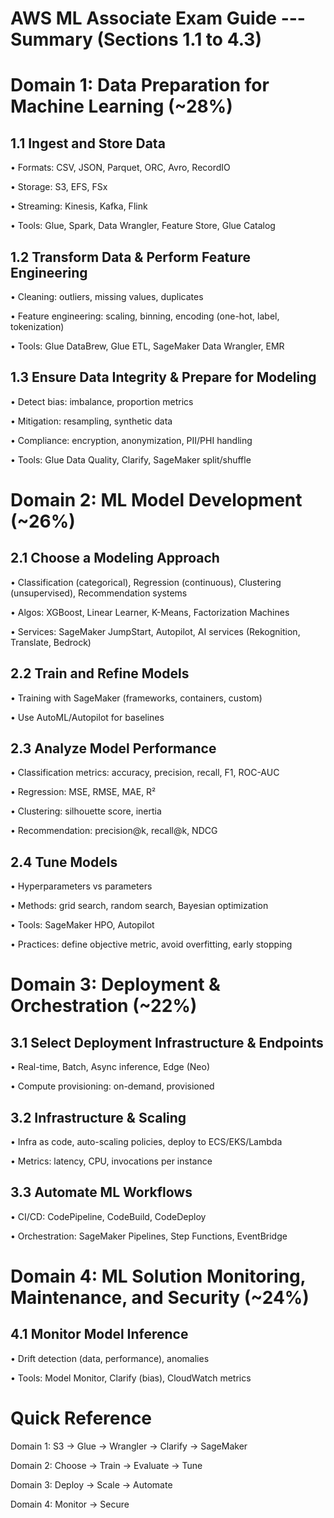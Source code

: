 # AWS ML Associate Exam Guide --- Summary (Sections 1.1 to 4.3)


# Domain 1: Data Preparation for Machine Learning (\~28%)

## 1.1 Ingest and Store Data

• Formats: CSV, JSON, Parquet, ORC, Avro, RecordIO

• Storage: S3, EFS, FSx

• Streaming: Kinesis, Kafka, Flink

• Tools: Glue, Spark, Data Wrangler, Feature Store, Glue Catalog

## 1.2 Transform Data & Perform Feature Engineering

• Cleaning: outliers, missing values, duplicates

• Feature engineering: scaling, binning, encoding (one-hot, label,
tokenization)

• Tools: Glue DataBrew, Glue ETL, SageMaker Data Wrangler, EMR

## 1.3 Ensure Data Integrity & Prepare for Modeling

• Detect bias: imbalance, proportion metrics

• Mitigation: resampling, synthetic data

• Compliance: encryption, anonymization, PII/PHI handling

• Tools: Glue Data Quality, Clarify, SageMaker split/shuffle

# Domain 2: ML Model Development (\~26%)

## 2.1 Choose a Modeling Approach

• Classification (categorical), Regression (continuous), Clustering
(unsupervised), Recommendation systems

• Algos: XGBoost, Linear Learner, K-Means, Factorization Machines

• Services: SageMaker JumpStart, Autopilot, AI services (Rekognition,
Translate, Bedrock)

## 2.2 Train and Refine Models

• Training with SageMaker (frameworks, containers, custom)

• Use AutoML/Autopilot for baselines

## 2.3 Analyze Model Performance

• Classification metrics: accuracy, precision, recall, F1, ROC-AUC

• Regression: MSE, RMSE, MAE, R²

• Clustering: silhouette score, inertia

• Recommendation: precision@k, recall@k, NDCG

## 2.4 Tune Models

• Hyperparameters vs parameters

• Methods: grid search, random search, Bayesian optimization

• Tools: SageMaker HPO, Autopilot

• Practices: define objective metric, avoid overfitting, early stopping

# Domain 3: Deployment & Orchestration (\~22%)

## 3.1 Select Deployment Infrastructure & Endpoints

• Real-time, Batch, Async inference, Edge (Neo)

• Compute provisioning: on-demand, provisioned

## 3.2 Infrastructure & Scaling

• Infra as code, auto-scaling policies, deploy to ECS/EKS/Lambda

• Metrics: latency, CPU, invocations per instance

## 3.3 Automate ML Workflows

• CI/CD: CodePipeline, CodeBuild, CodeDeploy

• Orchestration: SageMaker Pipelines, Step Functions, EventBridge

# Domain 4: ML Solution Monitoring, Maintenance, and Security (\~24%)

## 4.1 Monitor Model Inference

• Drift detection (data, performance), anomalies

• Tools: Model Monitor, Clarify (bias), CloudWatch metrics

# Quick Reference

Domain 1: S3 → Glue → Wrangler → Clarify → SageMaker

Domain 2: Choose → Train → Evaluate → Tune

Domain 3: Deploy → Scale → Automate

Domain 4: Monitor → Secure

